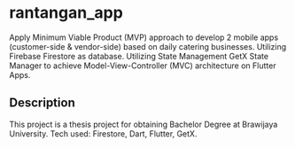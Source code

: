 # rantangan_app

Apply Minimum Viable Product (MVP) approach to develop 2 mobile apps (customer-side & vendor-side) based on daily catering businesses.
Utilizing Firebase Firestore as database.
Utilizing State Management GetX State Manager to achieve Model-View-Controller (MVC) architecture on Flutter Apps.


## Description

This project is a thesis project for obtaining Bachelor Degree at Brawijaya University.
Tech used: Firestore, Dart, Flutter, GetX.
